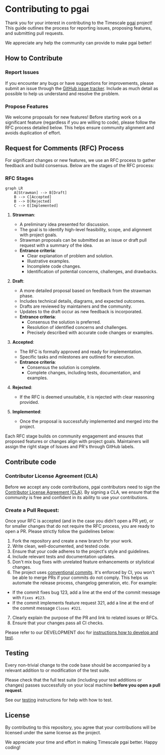 # Contributing to pgai

Thank you for your interest in contributing to the Timescale [pgai](https://github.com/timescale/pgai) project! This guide outlines the process for reporting issues, proposing features, and submitting pull requests.

We appreciate any help the community can provide to make pgai better!

## How to Contribute

### Report Issues
If you encounter any bugs or have suggestions for improvements, please submit an issue through the [GitHub issue tracker](https://github.com/timescale/pgai/issues). Include as much detail as possible to help us understand and resolve the problem.

### Propose Features
We welcome proposals for new features! Before starting work on a significant feature (regardless if you are willing to code), please follow the RFC process detailed below. This helps ensure community alignment and avoids duplication of effort.

## Request for Comments (RFC) Process

For significant changes or new features, we use an RFC process to gather feedback and build consensus. Below are the stages of the RFC process:

### RFC Stages

```mermaid
graph LR
    A[Strawman] --> B[Draft]
    B --> C[Accepted]
    B --> D[Rejected]
    C --> E[Implemented]
```

1. **Strawman**:
   - A preliminary idea presented for discussion.
   - The goal is to identify high-level feasibility, scope, and alignment with project goals.
   - Strawman proposals can be submitted as an issue or draft pull request with a summary of the idea.
   - **Entrance criteria**:
     - Clear explanation of problem and solution.
     - Illustrative examples.
     - Incomplete code changes.
     - Identification of potential concerns, challenges, and drawbacks.

2. **Draft**:
   - A more detailed proposal based on feedback from the strawman phase.
   - Includes technical details, diagrams, and expected outcomes.
   - Drafts are reviewed by maintainers and the community.
   - Updates to the draft occur as new feedback is incorporated.
   - **Entrance criteria**:
     - Consensus the solution is preferred.
     - Resolution of identified concerns and challenges.
     - Precisely described with accurate code changes or examples.

3. **Accepted**:
   - The RFC is formally approved and ready for implementation.
   - Specific tasks and milestones are outlined for execution.
   - **Entrance criteria**:
     - Consensus the solution is complete.
     - Complete changes, including tests, documentation, and examples.

4. **Rejected**:
   - If the RFC is deemed unsuitable, it is rejected with clear reasoning provided.

5. **Implemented**:
   - Once the proposal is successfully implemented and merged into the project.

Each RFC stage builds on community engagement and ensures that proposed features or changes align with project goals.
Maintainers will assign the right stage of Issues and PR's through GitHub labels.

## Contribute code

### Contributor License Agreement (CLA)

Before we accept any code contributions, pgai contributors need to sign the [Contributor License Agreement (CLA)](https://cla-assistant.io/timescale/pgai). By signing a CLA, we ensure that the community is free and confident in its ability to use your contributions.

### Create a Pull Request:

Once your RFC is accepted (and in the case you didn't open a PR yet), or for smaller changes that do not require the RFC process, you are ready to open a PR.
Please strictly follow the guidelines below:

1. Fork the repository and create a new branch for your work.
2. Write clean, well-documented, and tested code.
3. Ensure that your code adheres to the project's style and guidelines. 
4. Include relevant tests and documentation updates.
5. Don't mix bug fixes with unrelated feature enhancements or stylistical changes.
6. The project uses [conventional commits](https://www.conventionalcommits.org). It's enforced by CI, you won't be able to merge PRs if your commits do not comply. This helps us automate the release process, changelog generation, etc. For example:
  - If the commit fixes bug 123, add a line at the end of the commit message with  `Fixes #123`.
  - If the commit implements feature request 321, add a line at the end of the commit message `Closes #321`.
7. Clearly explain the purpose of the PR and link to related issues or RFCs.
8. Ensure that your changes pass all CI checks.

Please refer to our DEVELOPMENT doc for [instructions how to develop and test](/DEVELOPMENT.md).

## Testing

Every non-trivial change to the code base should be accompanied by a
relevant addition to or modification of the test suite.

Please check that the full test suite (including your test additions
or changes) passes successfully on your local machine **before you
open a pull request**.

See our [testing](./DEVELOPMENT.md#test-your-pgai-changes)
instructions for help with how to test.

## License

By contributing to this repository, you agree that your contributions will be licensed under the same license as the project.

We appreciate your time and effort in making Timescale pgai better. Happy coding!
